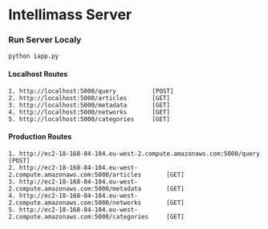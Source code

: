 # Intellimass Server

### Run Server Localy

    python iapp.py

#### Localhost Routes

    1. http://localhost:5000/query          [POST]
    2. http://localhost:5000/articles       [GET]
    3. http://localhost:5000/metadata       [GET]
    4. http://localhost:5000/networks       [GET]
    5. http://localhost:5000/categories     [GET]
    

#### Production Routes

    1. http://ec2-18-168-84-104.eu-west-2.compute.amazonaws.com:5000/query          [POST]
    2. http://ec2-18-168-84-104.eu-west-2.compute.amazonaws.com:5000/articles       [GET]
    3. http://ec2-18-168-84-104.eu-west-2.compute.amazonaws.com:5000/metadata       [GET]
    4. http://ec2-18-168-84-104.eu-west-2.compute.amazonaws.com:5000/networks       [GET]
    5. http://ec2-18-168-84-104.eu-west-2.compute.amazonaws.com:5000/categories     [GET]
